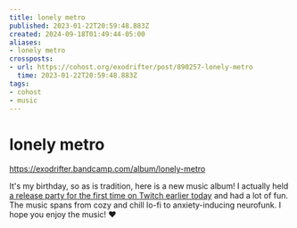 ```yaml
---
title: lonely metro
published: 2023-01-22T20:59:48.883Z
created: 2024-09-18T01:49:44-05:00
aliases:
- lonely metro
crossposts:
- url: https://cohost.org/exodrifter/post/890257-lonely-metro
  time: 2023-01-22T20:59:48.883Z
tags:
- cohost
- music
---
```


# lonely metro

https://exodrifter.bandcamp.com/album/lonely-metro

It's my birthday, so as is tradition, here is a new music album! I actually held [a release party for the first time on Twitch earlier today](https://vods.exodrifter.space/2023/01/22/1752) and had a lot of fun. The music spans from cozy and chill lo-fi to anxiety-inducing neurofunk. I hope you enjoy the music! ❤️
